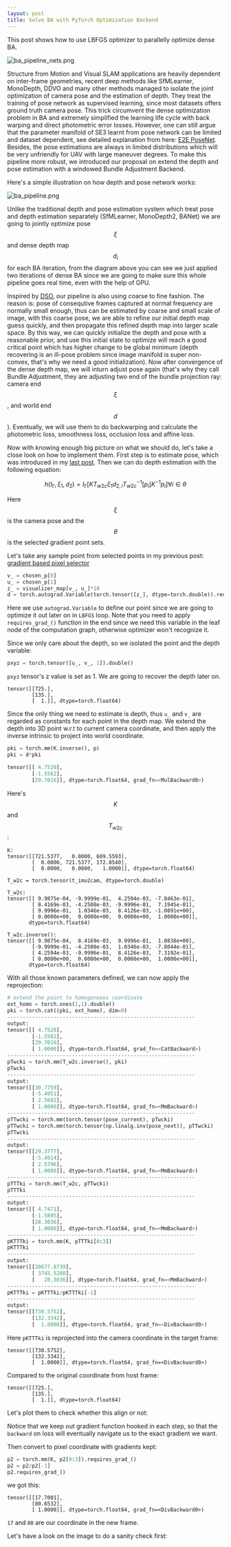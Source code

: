 ```yaml
---
layout: post
title: Solve BA with PyTorch Optimization Backend
---
```


This post shows how to use LBFGS optimizer to parallelly optimize dense BA.

![ba_pipeline_nets.png]({{site.baseurl}}/images/ba_pipeline_nets.png)

Structure from Motion and Visual SLAM applications are heavily dependent on inter-frame geometries, recent deep methods like SfMLearner, MonoDepth, DDVO and many other methods managed to isolate the joint optimization of camera pose and the estimation of depth. They treat the training of pose network as supervised learning, since most datasets offers ground truth camera pose. This trick circumvent the dense optimization problem in BA and extremely simplified the learning life cycle with back warping and direct photometric error losses. However, one can still argue that the parameter manifold of SE3 learnt from pose network can be limited and dataset dependent, see detailed explanation from here: [E2E PoseNet](https://hal.archives-ouvertes.fr/hal-01879117/document). Besides, the pose estimations are always in limited distributions which will be very unfriendly for UAV with large maneuver degrees. To make this pipeline more robust, we introduced our proposal on extend the depth and pose estimation with a windowed Bundle Adjustment Backend.

Here's a simple illustration on how depth and pose network works:

![ba_pipeline.png]({{site.baseurl}}/images/ba_pipeline.png)

Unlike the traditional depth and pose estimation system which treat pose and depth estimation separately (SfMLearner, MonoDepth2, BANet) we are going to jointly optimize pose $$\xi$$ and dense depth map $$d_i$$ for each BA iteration, from the diagram above you can see we just applied two iterations of dense BA since we are going to make sure this whole pipeline goes real time, even with the help of GPU.

Inspired by [DSO](https://ieeexplore.ieee.org/stamp/stamp.jsp?arnumber=7898369), our pipeline is also using coarse to fine fashion. The reason is: pose of consequtive frames captured at normal frequency are normally small enough, thus can be estimated by coarse and small scale of image, with this coarse pose, we are able to refine our initial depth map guess quickly, and then propagate this refined depth map into larger scale space. By this way, we can quickly initialize the depth and pose with a reasonable prior, and use this initial state to optimize will reach a good critical point which has higher change to be global minimum (depth recovering is an ill-pose problem since image manifold is super non-convex, that's why we need a good initialization). Now after convergence of the dense depth map, we will inturn adjust pose again (that's why they call Bundle Adjustment, they are adjusting two end of the bundle projection ray: camera end $$\xi$$, and world end $$d$$). Eventually, we will use them to do backwarping and calculate the photometric loss, smoothness loss, occlusion loss and affine loss.

Now with knowing enough big picture on what we should do, let's take a close look on how to implement them. First step is to estimate pose, which was introduced in my [last post](https://rancheng.github.io/Solve-GN-with-PyTorch/). Then we can do depth estimation with the following equation:

$$h(I_{t'}, \xi_1, d_2) = I_{t'}[KT_{w2c}\xi_1d_{2, i}T_{w2c}^{-1}[p_i]K^{-1}p_i] \forall i \in \theta$$

Here $$\xi$$ is the camera pose and the $$\theta$$ is the selected gradient point sets.

Let's take any sample point from selected points in my previous post: [gradient based pixel selector](https://rancheng.github.io/gradient-pixel-selector/)

```python
v_ = chosen_p[0]
u_ = chosen_p[1]
z_ = visualizer_map[v_, u_]*10
d = torch.autograd.Variable(torch.tensor([z_], dtype=torch.double)).requires_grad_()
```

Here we use `autograd.Variable` to define our point since we are going to optimize it out later on in `LBFGS` loop. Note that you need to apply `requires_grad_()` function in the end since we need this variable in the leaf node of the computation graph, otherwise optimizer won't recognize it.

Since we only care about the depth, so we isolated the point and the depth variable:

```python
pxyz = torch.tensor([u_, v_, 1]).double()
```

`pxyz` tensor's z value is set as 1. We are going to recover the depth later on.

```
tensor([[725.],
        [135.],
        [  1.]], dtype=torch.float64)
```

Since the only thing we need to estimate is depth, thus `u_` and `v_` are regarded as constants for each point in the depth map. We extend the depth into 3D point w.r.t to current camera coordinate, and then apply the inverse intrinsic to project into world coordinate.

```python
pki = torch.mm(K.inverse(), p)
pki = d*pki
```
```python
tensor([[ 4.7520],
        [-1.5582],
        [29.7016]], dtype=torch.float64, grad_fn=<MulBackward0>)
```

Here's $$K$$ and $$T_{w2c}$$:

```
K:
tensor([[721.5377,   0.0000, 609.5593],
        [  0.0000, 721.5377, 172.8540],
        [  0.0000,   0.0000,   1.0000]], dtype=torch.float64)

T_w2c = torch.tensor(t_imu2cam, dtype=torch.double)

T_w2c:
tensor([[ 9.9875e-04, -9.9999e-01,  4.2594e-03, -7.8463e-01],
        [ 8.4169e-03, -4.2508e-03, -9.9996e-01,  7.1945e-01],
        [ 9.9996e-01,  1.0346e-03,  8.4126e-03, -1.0891e+00],
        [ 0.0000e+00,  0.0000e+00,  0.0000e+00,  1.0000e+00]],
       dtype=torch.float64)

T_w2c.inverse():
tensor([[ 9.9875e-04,  8.4169e-03,  9.9996e-01,  1.0838e+00],
        [-9.9999e-01, -4.2508e-03,  1.0346e-03, -7.8044e-01],
        [ 4.2594e-03, -9.9996e-01,  8.4126e-03,  7.3192e-01],
        [ 0.0000e+00,  0.0000e+00,  0.0000e+00,  1.0000e+00]],
       dtype=torch.float64)
```

With all those known parameters defined, we can now apply the reprojection:

```python
# extend the point to homogeneous coordinate
ext_homo = torch.ones(1,1).double()
pki = torch.cat((pki, ext_homo), dim=0)
-------------------------------------------------------------
output:
tensor([[ 4.7520],
        [-1.5582],
        [29.7016],
        [ 1.0000]], dtype=torch.float64, grad_fn=<CatBackward>)
-------------------------------------------------------------
pTwcki = torch.mm(T_w2c.inverse(), pki)
pTwcki
-------------------------------------------------------------
output:
tensor([[30.7759],
        [-5.4951],
        [ 2.5602],
        [ 1.0000]], dtype=torch.float64, grad_fn=<MmBackward>)
-------------------------------------------------------------
pTTwcki = torch.mm(torch.tensor(pose_current), pTwcki)
pTTwcki = torch.mm(torch.tensor(np.linalg.inv(pose_next)), pTTwcki)
pTTwcki
-------------------------------------------------------------
output:
tensor([[29.3777],
        [-5.4914],
        [ 2.5796],
        [ 1.0000]], dtype=torch.float64, grad_fn=<MmBackward>)
-------------------------------------------------------------
pTTTki = torch.mm(T_w2c, pTTwcki)
pTTTki
-------------------------------------------------------------
output:
tensor([[ 4.7471],
        [-1.5895],
        [28.3036],
        [ 1.0000]], dtype=torch.float64, grad_fn=<MmBackward>)
-------------------------------------------------------------
pKTTTki = torch.mm(K, pTTTki[0:3])
pKTTTki
-------------------------------------------------------------
output:
tensor([[20677.8739],
        [ 3745.5288],
        [   28.3036]], dtype=torch.float64, grad_fn=<MmBackward>)
-------------------------------------------------------------
pKTTTki = pKTTTki/pKTTTki[-1]
-------------------------------------------------------------
output:
tensor([[730.5752],
        [132.3342],
        [  1.0000]], dtype=torch.float64, grad_fn=<DivBackward0>)
```

Here `pKTTTki` is reprojected into the camera coordinate in the target frame:

```
tensor([[730.5752],
        [132.3342],
        [  1.0000]], dtype=torch.float64, grad_fn=<DivBackward0>)
```

Compared to the original coordinate from host frame:

```
tensor([[725.],
        [135.],
        [  1.]], dtype=torch.float64)
```

Let's plot them to check whether this align or not:




Notice that we keep out gradient function hooked in each step, so that the `backward` on loss will eventually navigate us to the exact gradient we want.

Then convert to pixel coordinate with gradients kept:
```python
p2 = torch.mm(K, p2[0:3]).requires_grad_()
p2 = p2/p2[-1]
p2.requires_grad_()
```
we got this:

```
tensor([[17.7001],
        [80.6532],
        [ 1.0000]], dtype=torch.float64, grad_fn=<DivBackward0>)
```

`17` and `80` are our coordinate in the new frame.

Let's have a look on the image to do a sanity check first:
